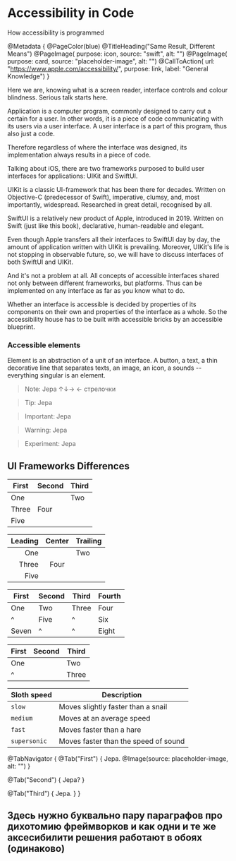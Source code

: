 # Accessibility in Code

How accessibility is programmed 

@Metadata {
    @PageColor(blue)
    @TitleHeading("Same Result, Different Means")
    @PageImage(
               purpose: icon, 
               source: "swift", 
               alt: "")
    @PageImage(
               purpose: card, 
               source: "placeholder-image", 
               alt: "")
    @CallToAction(
                url: "https://www.apple.com/accessibility/",
                purpose: link, 
                label: "General Knowledge")
}

Here we are, knowing what is a screen reader, interface controls and colour blindness. Serious talk starts here.

Application is a computer program, commonly designed to carry out a certain for a user. In other words, it is a piece of code communicating with its users via a user interface. A user interface is a part of this program, thus also just a code. 

Therefore regardless of where the interface was designed, its implementation always results in a piece of code. 

Talking about iOS, there are two frameworks purposed to build user interfaces for applications: UIKit and SwiftUI. 

UIKit is a classic UI-framework that has been there for decades. Written on Objective-C (predecessor of Swift), imperative, clumsy, and, most importantly, widespread. Researched in great detail, recognised by all. 

SwiftUI is a relatively new product of Apple, introduced in 2019. Written on Swift (just like this book), declarative, human-readable and elegant.

Even though Apple transfers all their interfaces to SwiftUI day by day, the amount of application written with UIKit is prevailing. Moreover, UIKit's life is not stopping in observable future, so, we will have to discuss interfaces of both SwiftUI and UIKit. 

And it's not a problem at all. All concepts of accessible interfaces shared not only between different frameworks, but platforms. Thus can be implemented on any interface as far as you know what to do. 

Whether an interface is accessible is decided by properties of its components on their own and properties of the interface as a whole. So the accessibility house has to be built with accessible bricks by an accessible blueprint. 

### Accessible elements 
Element is an abstraction of a unit of an interface. A button, a text, a thin decorative line that separates texts, an image, an icon, a sounds -- everything singular is an element. 





> Note: Jepa ↑↓→ ← стрелочки

> Tip: Jepa

> Important: Jepa

> Warning: Jepa

> Experiment: Jepa

## UI Frameworks Differences
First | Second | Third |
----- | ------ | ----- |
One           || Two   |
Three | Four          ||
Five                 |||

Leading | Center | Trailing |
------: | :----: | :------- |
One             || Two      |
Three   | Four             ||
Five                      |||

First | Second | Third | Fourth 
----- | ------ | ----- | ------
One   | Two    | Three | Four
^     | Five   | ^     | Six
Seven | ^      | ^     | Eight

First | Second | Third 
----- | ------ | ----- 
One           || Two   
^             || Three 

| Sloth speed  | Description                          |                         
| ------------ | ------------------------------------ |
| `slow`       | Moves slightly faster than a snail   | 
| `medium`     | Moves at an average speed            |  
| `fast`       | Moves faster than a hare             |
| `supersonic` | Moves faster than the speed of sound |

@TabNavigator {
   @Tab("First") {
      Jepa.
      @Image(source: placeholder-image, alt: "")
   }


   @Tab("Second") {
      Jepa?
   }


   @Tab("Third") {
      Jepa.
   }
}
## Здесь нужно буквально пару параграфов про дихотомию фреймворков и как одни и те же аксесибилити решения работают в обоях (одинаково)
